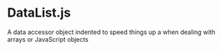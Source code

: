 # DataList.js
A data accessor object indented to speed things up a when dealing with arrays or JavaScript objects